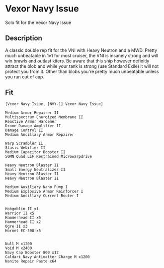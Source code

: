 # Vexor Navy Issue

Solo fit for the Vexor Navy Issue


## Description

A classic double rep fit for the VNI with Heavy Neutron and a MWD. Pretty much unbeatable in 1v1 for most
cruiser, the VNI is insanely strong and will win brawls and outlast kiters. Be aware that this ship however
definitly attract the blob and while your tank is strong (use Standard Exile) it will not protect you from
it. Other than blobs you're pretty much unbeatable unless you run out of cap.

## Fit

```
[Vexor Navy Issue, [NVY-1] Vexor Navy Issue]

Medium Armor Repairer II
Multispectrum Energized Membrane II
Reactive Armor Hardener
Drone Damage Amplifier II
Damage Control II
Medium Ancillary Armor Repairer

Warp Scrambler II
Stasis Webifier II
Medium Capacitor Booster II
50MN Quad LiF Restrained Microwarpdrive

Heavy Neutron Blaster II
Small Energy Neutralizer II
Heavy Neutron Blaster II
Heavy Neutron Blaster II

Medium Auxiliary Nano Pump I
Medium Explosive Armor Reinforcer I
Medium Ancillary Current Router I


Hobgoblin II x1
Warrior II x5
Hammerhead II x5
Hammerhead II x2
Ogre II x3
Hornet EC-300 x5


Null M x1200
Void M x2400
Navy Cap Booster 800 x12
Caldari Navy Antimatter Charge M x1200
Nanite Repair Paste x64
```
